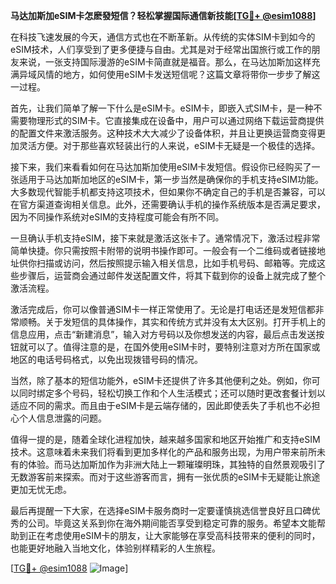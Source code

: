 **马达加斯加eSIM卡怎麽發短信？轻松掌握国际通信新技能[[TG💪+ @esim1088](https://t.me/s/esim1088)]**

在科技飞速发展的今天，通信方式也在不断革新。从传统的实体SIM卡到如今的eSIM技术，人们享受到了更多便捷与自由。尤其是对于经常出国旅行或工作的朋友来说，一张支持国际漫游的eSIM卡简直就是福音。那么，在马达加斯加这样充满异域风情的地方，如何使用eSIM卡发送短信呢？这篇文章将带你一步步了解这一过程。

首先，让我们简单了解一下什么是eSIM卡。eSIM卡，即嵌入式SIM卡，是一种不需要物理形式的SIM卡。它直接集成在设备中，用户可以通过网络下载运营商提供的配置文件来激活服务。这种技术大大减少了设备体积，并且让更换运营商变得更加灵活方便。对于那些喜欢轻装出行的人来说，eSIM卡无疑是一个极佳的选择。

接下来，我们来看看如何在马达加斯加使用eSIM卡发短信。假设你已经购买了一张适用于马达加斯加地区的eSIM卡，第一步当然是确保你的手机支持eSIM功能。大多数现代智能手机都支持这项技术，但如果你不确定自己的手机是否兼容，可以在官方渠道查询相关信息。此外，还需要确认手机的操作系统版本是否满足要求，因为不同操作系统对eSIM的支持程度可能会有所不同。

一旦确认手机支持eSIM，接下来就是激活这张卡了。通常情况下，激活过程非常简单快捷。你只需按照卡附带的说明书操作即可。一般会有一个二维码或者链接地址供你扫描或访问，然后按照提示输入相关信息，比如手机号码、邮箱等。完成这些步骤后，运营商会通过邮件发送配置文件，将其下载到你的设备上就完成了整个激活流程。

激活完成后，你可以像普通SIM卡一样正常使用了。无论是打电话还是发短信都非常顺畅。关于发短信的具体操作，其实和传统方式并没有太大区别。打开手机上的信息应用，点击“新建消息”，输入对方号码以及你想发送的内容，最后点击发送按钮就可以了。值得注意的是，在国外使用eSIM卡时，要特别注意对方所在国家或地区的电话号码格式，以免出现拨错号码的情况。

当然，除了基本的短信功能外，eSIM卡还提供了许多其他便利之处。例如，你可以同时绑定多个号码，轻松切换工作和个人生活模式；还可以随时更改套餐计划以适应不同的需求。而且由于eSIM卡是云端存储的，因此即使丢失了手机也不必担心个人信息泄露的问题。

值得一提的是，随着全球化进程加快，越来越多国家和地区开始推广和支持eSIM技术。这意味着未来我们将看到更加多样化的产品和服务出现，为用户带来前所未有的体验。而马达加斯加作为非洲大陆上一颗璀璨明珠，其独特的自然景观吸引了无数游客前来探索。而对于这些游客而言，拥有一张优质的eSIM卡无疑能让旅途更加无忧无虑。

最后再提醒一下大家，在选择eSIM卡服务商时一定要谨慎挑选信誉良好且口碑优秀的公司。毕竟这关系到你在海外期间能否享受到稳定可靠的服务。希望本文能帮助到正在考虑使用eSIM卡的朋友，让大家能够在享受高科技带来的便利的同时，也能更好地融入当地文化，体验别样精彩的人生旅程。

[[TG💪+ @esim1088](https://t.me/s/esim1088) ![Image](https://i.postimg.cc/4NQfJmqS/Snipaste-2025-05-13-00-14-12.png)]